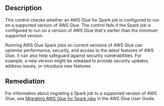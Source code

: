 ## Description

This control checks whether an AWS Glue for Spark job is configured to run on a supported version of AWS Glue. The control fails if the Spark job is configured to run on a version of AWS Glue that's earlier than the minimum supported version.

Running AWS Glue Spark jobs on current versions of AWS Glue can optimize performance, security, and access to the latest features of AWS Glue. It can also help safeguard against security vulnerabilities. For example, a new version might be released to provide security updates, address issues, or introduce new features.

## Remediation

For information about migrating a Spark job to a supported version of AWS Glue, see [Migrating AWS Glue for Spark jobs](https://docs.aws.amazon.com/glue/latest/dg/migrating-version-40.html) in the AWS Glue User Guide.